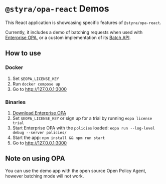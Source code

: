 # `@styra/opa-react` Demos

This React application is showcasing specific features of `@styra/opa-react`.

Currently, it includes a demo of batching requests when used with [Enterprise OPA](https://docs.styra.com/enterprise-opa),
or a custom implementation of its [Batch API](https://docs.styra.com/enterprise-opa/reference/api-reference/batch-api).

## How to use

### Docker

1. Set `$EOPA_LICENSE_KEY`
1. Run `docker compose up`
1. Go to <http://127.0.0.1:3000>

### Binaries

1. [Download Enterprise OPA](https://docs.styra.com/enterprise-opa/how-to/install/local)
1. Set `$EOPA_LICENSE_KEY` or sign up for a trial by running `eopa license trial`
1. Start Enterprise OPA with the `policies` loaded: `eopa run --log-level debug --server policies/`
1. Start the app: `npm install && npm run start`
1. Go to <http://127.0.0.1:3000>

## Note on using OPA

You can use the demo app with the open source Open Policy Agent, however batching mode will not work.
